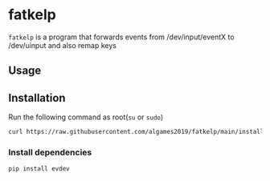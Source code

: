# fatkelp

`fatkelp` is a program that forwards events from /dev/input/eventX to /dev/uinput and also remap keys

## Usage

## Installation

Run the following command as root(`su` or `sudo`)

~~~ bash
curl https://raw.githubusercontent.com/algames2019/fatkelp/main/installer.sh > installer.sh; chmod +x installer.sh; ./installer.sh
~~~

### Install dependencies

~~~ sh
pip install evdev
~~~
